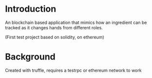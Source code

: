 # Introduction

An blockchain based application that mimics how an ingredient can be tracked
as it changes hands from different roles.

(First test project based on solidity, on ethereum)


# Background

Created with truffle, requires a testrpc or ethereum network to work
